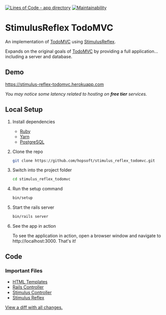 [![Lines of Code - app directory](http://img.shields.io/badge/lines_of_code-219-brightgreen.svg?style=flat)](http://blog.codinghorror.com/the-best-code-is-no-code-at-all/)
[![Maintainability](https://api.codeclimate.com/v1/badges/e00a9353bc3d2a7edfbd/maintainability)](https://codeclimate.com/github/hopsoft/stimulus_reflex_todomvc/maintainability)

# StimulusReflex TodoMVC

An implementation of [TodoMVC](http://todomvc.com) using [StimulusReflex](https://github.com/hopsoft/stimulus_reflex).

Expands on the original goals of [TodoMVC](http://todomvc.com) by providing a full application...
including a server and database.

## Demo

https://stimulus-reflex-todomvc.herokuapp.com

_You may notice some latency related to hosting on **free tier** services._

## Local Setup

1. Install dependencies

    - [Ruby](https://www.ruby-lang.org/en/downloads/)
    - [Yarn](https://yarnpkg.com/lang/en/docs/install/#mac-stable)
    - [PostgreSQL](https://www.postgresql.org/download/)

1. Clone the repo

    ```sh
    git clone https://github.com/hopsoft/stimulus_reflex_todomvc.git
    ```

1. Switch into the project folder

    ```sh
    cd stimulus_reflex_todomvc
    ```

1.  Run the setup command

    ```sh
    bin/setup
    ```

1. Start the rails server

    ```sh
    bin/rails server
    ```

1. See the app in action

    To see the application in action, open a browser window and navigate to http://localhost:3000. That's it!

## Code

### Important Files

- [HTML Templates](https://github.com/hopsoft/stimulus_reflex_todomvc/tree/master/app/views/todos)
- [Rails Controller](https://github.com/hopsoft/stimulus_reflex_todomvc/blob/master/app/controllers/todos_controller.rb)
- [Stimulus Controller](https://github.com/hopsoft/stimulus_reflex_todomvc/blob/master/app/javascript/controllers/todos_controller.js)
- [Stimulus Reflex](https://github.com/hopsoft/stimulus_reflex_todomvc/blob/master/app/reflexes/todos_reflex.rb)

[View a diff with all changes.](https://github.com/hopsoft/stimulus_reflex_todomvc/compare/9e1c0b3...master)

